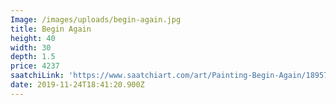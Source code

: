 ```yaml
---
Image: /images/uploads/begin-again.jpg
title: Begin Again
height: 40
width: 30
depth: 1.5
price: 4237
saatchiLink: 'https://www.saatchiart.com/art/Painting-Begin-Again/189576/4960662/view'
date: 2019-11-24T18:41:20.900Z
---
```


